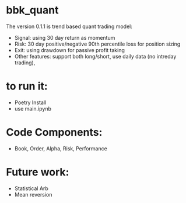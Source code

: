 # bbk_quant

The version 0.1.1 is  trend based quant trading model:
* Signal: using 30 day return as momentum
* Risk: 30 day positive/negative 90th percentile loss for position sizing
* Exit: using drawdown for passive profit taking
* Other features: support both long/short, use daily data (no intreday trading),

# to run it: 
* Poetry Install
* use main.ipynb

# Code Components:
* Book, Order, Alpha, Risk, Performance

# Future work:
* Statistical Arb
* Mean reversion
